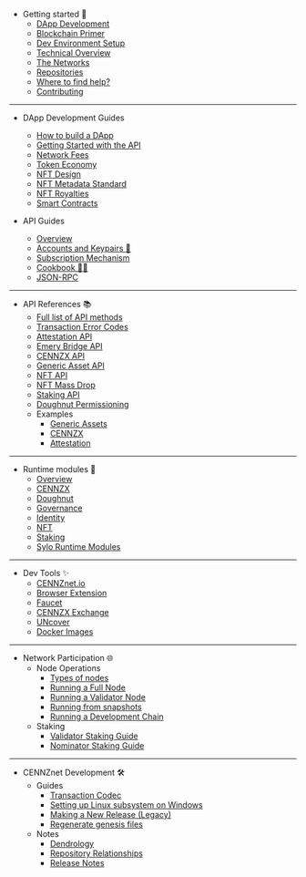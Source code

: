 - Getting started 👋
    - [DApp Development](Getting-started/CENNZnet-dapp-development)
    - [Blockchain Primer](Getting-started/blockchain-primer)
    - [Dev Environment Setup](Getting-started/Dev-environment-setup)
    - [Technical Overview](Getting-started/CENNZnet-technical-overview)
    - [The Networks](Getting-started/CENNZnet-networks)
    - [Repositories](Getting-started/CENNZnet-repos)
    - [Where to find help?](Getting-started/Where-to-find-help)
    - [Contributing](Getting-started/Contributing)

---
- DApp Development Guides
	- [How to build a DApp](Dapp-development/Guides/How-to-build-a-DApp)
	- [Getting Started with the API](Dapp-development/Guides/Getting-started-with-the-CENNZnet-API)
	- [Network Fees](Dapp-development/Guides/Network-fees)
	- [Token Economy](Dapp-development/Guides/Token-Economy)
	- [NFT Design](Dapp-development/Guides/How-to-design-NFTs)
	- [NFT Metadata Standard](Dapp-development/Guides/NFT-metadata-standard)
	- [NFT Royalties](Dapp-development/Guides/NFT-royalties)
	- [Smart Contracts](Dapp-development/Guides/Using-Smart-Contracts-on-CENNZnet)

- API Guides
    - [Overview](CENNZnet-API/CENNZnet-API-Overview)
    - [Accounts and Keypairs 🔑](CENNZnet-API/Accounts-and-Keypairs)
    - [Subscription Mechanism](CENNZnet-API/Subscriptions)
    - [Cookbook 👩‍🍳](CENNZnet-API/Cookbook)
    - [JSON-RPC](CENNZnet-API/JSON-RPC-API)
---

- API References 📚
    - [Full list of API methods](CENNZnet-API/Full-list)
    - [Transaction Error Codes](CENNZnet-API/Transaction-Error-Codes)
    - [Attestation API](CENNZnet-API/Attestation-API)
    - [Emery Bridge API](CENNZnet-API/Emery-Bridge-API)
    - [CENNZX API](CENNZnet-API/CENNZX-API)
    - [Generic Asset API](CENNZnet-API/Generic-Asset-API)
    - [NFT API](CENNZnet-API/NFT-API)
    - [NFT Mass Drop](CENNZnet-API/NFT-Mass-Drop)
    - [Staking API](CENNZnet-API/Staking)
    - [Doughnut Permissioning](CENNZnet-API/Doughnut-Permissioning)
    - Examples
        - [Generic Assets](CENNZnet-API/Examples/API-examples-Generic-Assets)
        - [CENNZX](CENNZnet-API/Examples/API-examples-CENNZX-Spot)
        - [Attestation](CENNZnet-API/Examples/API-examples-Attestation)
---
- Runtime modules 🎩
    - [Overview](Runtime-modules/Modules-Overview)
    - [CENNZX](Runtime-modules/CENNZX)
    - [Doughnut](Runtime-modules/Doughnut)
    - [Governance](Runtime-modules/Governance)
    - [Identity](Runtime-modules/Identity)
    - [NFT](Runtime-modules/NFT)
    - [Staking](Runtime-modules/Staking)
    - [Sylo Runtime Modules](Runtime-modules/Sylo-Runtime-Modules)

---

- Dev Tools ✨
    - [CENNZnet.io](CENNZnet-infrastructures/Exploring-the-CENNZnet-UI)
    - [Browser Extension](CENNZnet-infrastructures/CENNZnet-browser-extension)
    - [Faucet](CENNZnet-infrastructures/CENNZnet-faucet)
    - [CENNZX Exchange](CENNZnet-infrastructures/CENNZX-Exchange)
    - [UNcover](CENNZnet-infrastructures/Uncover)
    - [Docker Images](https://hub.docker.com/r/cennznet/cennznet/tags)

---
- Network Participation 🌐
    - Node Operations
        - [Types of nodes](Network-participating/Node-operating/Types-of-nodes)
        - [Running a Full Node](Network-participating/Node-operating/Running-a-Full-Node)
        - [Running a Validator Node](Network-participating/Node-operating/Running-a-validator)
        - [Running from snapshots](Network-participating/Node-operating/Running-nodes-from-snapshots)
        - [Running a Development Chain](Network-participating/Node-operating/Running-a-Dev-Chain)
    - Staking
        - [Validator Staking Guide](Network-participating/Staking/Validator-Staking-Guide)
        - [Nominator Staking Guide](Network-participating/Staking/Nominator-Staking-Guide)

---
- CENNZnet Development 🛠
    - Guides
        - [Transaction Codec](CENNZnet-development/Guides/Transaction-Codec)
        - [Setting up Linux subsystem on Windows](CENNZnet-development/Guides/Set-up-Linux-Sub-system-for-Windows)
        - [Making a New Release (Legacy)](CENNZnet-development/Guides/Making-a-New-Release)
        - [Regenerate genesis files](CENNZnet-development/Guides/Regenerating-genesis-files-on-Release)
    - Notes
        - [Dendrology](CENNZnet-development/Notes/Dendrology)
        - [Repository Relationships](CENNZnet-development/Notes/Repository-Relationships)
        - [Release Notes](CENNZnet-development/Notes/Release-Notes)

